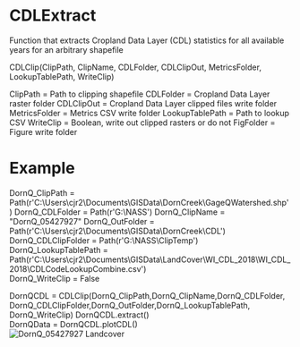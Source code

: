 # CDLExtract
Function that extracts Cropland Data Layer (CDL) statistics for all available years for an arbitrary shapefile

CDLClip(ClipPath, ClipName, CDLFolder, CDLClipOut, MetricsFolder, LookupTablePath, WriteClip)

ClipPath = Path to clipping shapefile
CDLFolder = Cropland Data Layer raster folder
CDLClipOut = Cropland Data Layer clipped files write folder
MetricsFolder = Metrics CSV write folder
LookupTablePath = Path to lookup CSV
WriteClip = Boolean, write out clipped rasters or do not
FigFolder = Figure write folder

# Example
DornQ_ClipPath = Path(r'C:\Users\cjr2\Documents\GISData\DornCreek\GageQWatershed.shp')
DornQ_CDLFolder = Path(r'G:\NASS')
DornQ_ClipName = "DornQ_05427927"
DornQ_OutFolder = Path(r'C:\Users\cjr2\Documents\GISData\DornCreek\CDL')      
DornQ_CDLClipFolder = Path(r'G:\NASS\ClipTemp')           
DornQ_LookupTablePath = Path(r'C:\Users\cjr2\Documents\GISData\LandCover\WI_CDL_2018\WI_CDL_2018\CDLCodeLookupCombine.csv')           
DornQ_WriteClip = False      

DornQCDL = CDLClip(DornQ_ClipPath,DornQ_ClipName,DornQ_CDLFolder,
                   DornQ_CDLClipFolder,DornQ_OutFolder,DornQ_LookupTablePath,
                   DornQ_WriteClip)
DornQCDL.extract()     
DornQData = DornQCDL.plotCDL()  
![DornQ_05427927 Landcover](https://user-images.githubusercontent.com/45494890/221284991-c0d3fd89-72dc-4fda-91c8-6744f8d11e7d.png)
